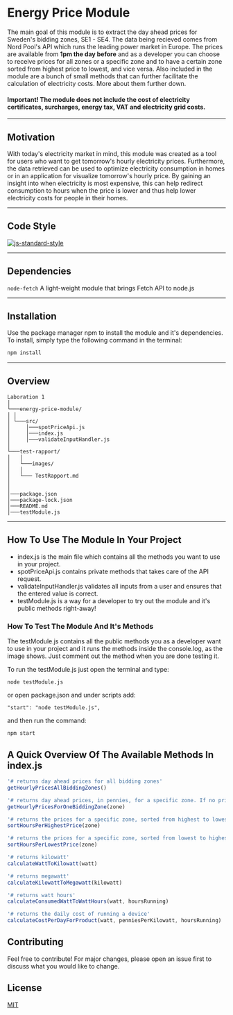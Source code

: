 # **Energy Price Module**

The main goal of this module is to extract the day ahead prices for Sweden's bidding zones, SE1 - SE4. The data being recieved comes from Nord Pool's API which runs the leading power market in Europe. The prices are available from **1pm the day before** and as a developer you can choose to receive prices for all zones or a specific zone and to have a certain zone sorted from highest price to lowest, and vice versa. Also included in the module are a bunch of small methods that can further facilitate the calculation of electricity costs. More about them further down.
#### Important! The module does not include the cost of electricity certificates, surcharges, energy tax, VAT and electricity grid costs.

---

## **Motivation**
With today's electricity market in mind, this module was created as a tool for users who want to get tomorrow's hourly electricity prices. Furthermore, the data retrieved can be used to optimize electricity consumption in homes or in an application for visualize tomorrow's hourly price. By gaining an insight into when electricity is most expensive, this can help redirect consumption to hours when the price is lower and thus help lower electricity costs for people in their homes.

---

## **Code Style**
[![js-standard-style](https://img.shields.io/badge/code%20style-standard-brightgreen.svg)](http://standardjs.com)

---

## **Dependencies**
```node-fetch```
 A light-weight module that brings Fetch API to node.js

---

## **Installation**
Use the package manager npm to install the module and it's dependencies. To install, simply type the following command in the terminal:
```bash
npm install
```
---

## **Overview**

```
Laboration 1  
│
└───energy-price-module/
│ │
│ └───src/
│     │───spotPriceApi.js
│     │───index.js
│     │───validateInputHandler.js
│  
└───test-rapport/
│   │
│   └───images/
│   │
│   └─── TestRapport.md
│  
│
│───package.json
│───package-lock.json
│───README.md
│───testModule.js
```
---

## **How To Use The Module In Your Project**
* index.js is the main file which contains all the methods you want to use in your project.
* spotPriceApi.js contains private methods that takes care of the API request.
* validateInputHandler.js validates all inputs from a user and ensures that the entered value is correct.
* testModule.js is a way for a developer to try out the module and it's public methods right-away!


### **How To Test The Module And It's Methods**

The testModule.js contains all the public methods you as a developer want to use in your project and  it runs the methods inside the console.log, as the image shows. Just comment out the method when you are done testing it. 

To run the testModule.js just open the terminal and type:
```
node testModule.js
```
or open package.json and under scripts add:
```
"start": "node testModule.js",
```
and then run the command:
```
npm start
```

## **A Quick Overview Of The Available Methods In index.js**
```javascript
'# returns day ahead prices for all bidding zones'
getHourlyPricesAllBiddingZones()

'# returns day ahead prices, in pennies, for a specific zone. If no prices are found it returns 0. See example below'
getHourlyPricesForOneBiddingZone(zone)

'# returns the prices for a specific zone, sorted from highest to lowest'
sortHoursPerHighestPrice(zone)

'# returns the prices for a specific zone, sorted from lowest to highest'
sortHoursPerLowestPrice(zone)

'# returns kilowatt'
calculateWattToKilowatt(watt)

'# returns megawatt'
calculateKilowattToMegawatt(kilowatt)

'# returns watt hours'
calculateConsumedWattToWattHours(watt, hoursRunning)

'# returns the daily cost of running a device'
calculateCostPerDayForProduct(watt, penniesPerKilowatt, hoursRunning)
```

## Contributing
Feel free to contribute! For major changes, please open an issue first to discuss what you would like to change.

## License
[MIT](https://choosealicense.com/licenses/mit/)